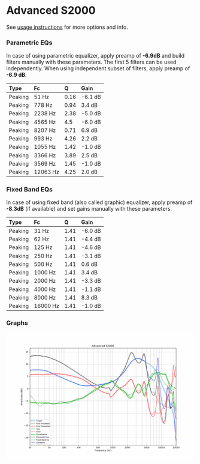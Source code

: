 # Advanced S2000
See [usage instructions](https://github.com/jaakkopasanen/AutoEq#usage) for more options and info.

### Parametric EQs
In case of using parametric equalizer, apply preamp of **-6.9dB** and build filters manually
with these parameters. The first 5 filters can be used independently.
When using independent subset of filters, apply preamp of **-6.9 dB**.

| Type    | Fc       |    Q | Gain    |
|:--------|:---------|:-----|:--------|
| Peaking | 51 Hz    | 0.16 | -6.1 dB |
| Peaking | 778 Hz   | 0.94 | 3.4 dB  |
| Peaking | 2238 Hz  | 2.38 | -5.0 dB |
| Peaking | 4565 Hz  | 4.5  | -6.0 dB |
| Peaking | 8207 Hz  | 0.71 | 6.9 dB  |
| Peaking | 993 Hz   | 4.26 | 2.2 dB  |
| Peaking | 1055 Hz  | 1.42 | -1.0 dB |
| Peaking | 3366 Hz  | 3.89 | 2.5 dB  |
| Peaking | 3569 Hz  | 1.45 | -1.0 dB |
| Peaking | 12063 Hz | 4.25 | 2.0 dB  |

### Fixed Band EQs
In case of using fixed band (also called graphic) equalizer, apply preamp of **-8.3dB**
(if available) and set gains manually with these parameters.

| Type    | Fc       |    Q | Gain    |
|:--------|:---------|:-----|:--------|
| Peaking | 31 Hz    | 1.41 | -6.0 dB |
| Peaking | 62 Hz    | 1.41 | -4.4 dB |
| Peaking | 125 Hz   | 1.41 | -4.6 dB |
| Peaking | 250 Hz   | 1.41 | -3.1 dB |
| Peaking | 500 Hz   | 1.41 | 0.6 dB  |
| Peaking | 1000 Hz  | 1.41 | 3.4 dB  |
| Peaking | 2000 Hz  | 1.41 | -3.3 dB |
| Peaking | 4000 Hz  | 1.41 | -1.1 dB |
| Peaking | 8000 Hz  | 1.41 | 8.3 dB  |
| Peaking | 16000 Hz | 1.41 | -1.0 dB |

### Graphs
![](./Advanced%20S2000.png)